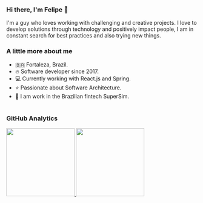 <!-- [![Website](https://img.shields.io/badge/Website-red.svg?logo=Coveralls)]()
[![Linkedin](https://img.shields.io/badge/Linkedin-blue.svg?logo=linkedin)](https://www.linkedin.com/in/felipemenezesmagalhaes/)
[![Email](https://img.shields.io/badge/Email-important.svg?logo=Mail.ru)](mailto:fmm312@gmail.com) -->

<!-- :grin: 
:wrench:
:computer:
:pencil2:
:octocat:
:earth_americas: -->

<!-- <img src="https://media.giphy.com/media/12oufCB0MyZ1Go/giphy.gif" width="50"> -->

### Hi there, I'm Felipe :metal:
I'm a guy who loves working with challenging and creative projects. I love to develop solutions through technology and positively impact people, I am in constant search for best practices and also trying new things.

<!--
<p align="center">
  <img src="https://media.giphy.com/media/12oufCB0MyZ1Go/giphy.gif" width="50">
<img src="https://readme-typing-svg.herokuapp.com?font=monospace&color=00ffd2&size=25&center=true&vCenter=true&lines=A+passionate+learner;Open+source+contributor">
</p>  -->

<!-- ![LinkedIn](https://img.shields.io/badge/LinkedIn-0077B5?style=for-the-badge&logo=linkedin&logoColor=white)
![Medium](https://img.shields.io/badge/Medium-12100E?style=for-the-badge&logo=medium&logoColor=white) -->
<!-- <hr /> -->

<div>
<!--   <img alt="Night Coding" src="https://github.com/fmm312/fmm312/blob/c5379dd1f90002923061637da5c218eb0357ee71/assets/Night-Coding.gif" align="right"/> -->
  
### A little more about me

- <span>&#x1f1e7;&#x1f1f7;</span> Fortaleza, Brazil.
- :fire: Software developer since 2017.
- :computer: Currently working with React.js and Spring.
- :star: Passionate about Software Architecture.
- :rocket: I am work in the Brazilian fintech SuperSim.
  <br /> <br />
</div>

<!-- <img align="center" src="https://github-readme-stats.vercel.app/api/top-langs/?username=fmm312&hide=css" /> -->

<!-- <hr /> -->

<!-- ### My main skills  

```javascript
const felipe = {
    code: ["Javascript", "TypeScript", "HTML", "CSS"],
    frameworks: {
        frontEnd: {
            js: ["React", "Next", "Redux"],
            css: ["Material Design", "Bootstrap"],
        },
        backEnd: {
            js: ["Node"],
        },
        mobile: {
            js: ["React Native"],
        },
        misc: ["Firebase", "Websockets", "Storybook", "jQuery", "Sass", "CSS-in-JS", "Jest"]
    },
    softSkills: ["Responsibility", "Team Work", "Sense of Ownership", "Calm"],
    others: ["Clean Code", "Mobile First", "UX", "Responsiveness", "Agile", "Git"]
};
```-->

<!-- <hr /> -->

<!-- 
#### My main code skills

<img src="https://github.com/fmm312/fmm312/blob/c5379dd1f90002923061637da5c218eb0357ee71/assets/html.png" alt="drawing" align="left" width="40"/><div style="width:20px;" /><img src="https://github.com/fmm312/fmm312/blob/c5379dd1f90002923061637da5c218eb0357ee71/assets/css.png" align="left" alt="drawing" width="40"/><div style="width:20px;" /><img src="https://github.com/fmm312/fmm312/blob/c5379dd1f90002923061637da5c218eb0357ee71/assets/javascript.png" align="left" alt="drawing" width="40"/><div style="width:20px;" />
<img src="https://github.com/fmm312/fmm312/blob/c5379dd1f90002923061637da5c218eb0357ee71/assets/react.png" align="left" alt="drawing" width="40"/>
<div style="width:20px;" /><img src="https://github.com/fmm312/fmm312/blob/c5379dd1f90002923061637da5c218eb0357ee71/assets/typescript.png" align="left" alt="drawing" width="40"/><div style="width:20px;" /><br /><br /><br /><img src="https://github.com/fmm312/fmm312/blob/c5379dd1f90002923061637da5c218eb0357ee71/assets/nodejs.png" align="left" alt="drawing" width="40"/><div style="width:20px;" /><img src="https://github.com/fmm312/fmm312/blob/c5379dd1f90002923061637da5c218eb0357ee71/assets/redux.png" align="left" alt="drawing" width="40"/><img src="https://github.com/fmm312/fmm312/blob/c5379dd1f90002923061637da5c218eb0357ee71/assets/git.png" align="left" alt="drawing" width="40"/><br /><br />

<hr /> -->


<!-- 
#### My favorite projects
- [My website](https://github.com/fmm312/my-website) - My personal website made with a minimalist design, clean and with animations.
- [Oceanic](https://github.com/fmm312/oceanic-react-ui) - A Design System for creating UI with ReactJS. -->
<!-- - [Blog](https://github.com/fmm312/blog) - Front-end blog developed with Next.js and integrated with CMS Strapi. -->
<!-- - [Purple Haze](https://github.com/fmm312/purple-haze) - A beautiful dark theme for Visual Studio Code. -->

<!-- - [Oceanic dashboard template](https://github.com/fmm312/oceanic-dashboard-template) - An open source dashboard template made with the Oceanic design system -->


<!--
#### Blog posts
- [Princípios de escalabilidade em projetos Front-end](https://medium.com/@fmm312/princ%C3%ADpios-de-escalabilidade-em-projetos-front-end-921d3750939e) (PT-BR :brazil:) 
-->


<!-- <hr /> -->

<!--## In my spare time, I'm studying

* Next.js
* Automated tests and TDD
* English language-->


### GitHub Analytics

<p align="left">
<a href="https://github.com/fmm312">
  <img height="180em" src="https://github-readme-stats-eight-theta.vercel.app/api?username=fmm312&show_icons=true&theme=algolia&include_all_commits=true&count_private=true"/>
  <img height="180em" src="https://github-readme-stats-eight-theta.vercel.app/api/top-langs/?username=fmm312&layout=compact&langs_count=8&theme=algolia"/>
</a>
</p>

<!-- <hr /> -->

<!--### Other networks
- [Linkedin](https://www.linkedin.com/in/felipemenezesmagalhaes/) - Network where I write about my professional career
- [Medium](https://medium.com/@fmm312) - Here is where I post my articles
- [Website](https://felipedeveloper.vercel.app/) - My personal website/portfolio

![GitHub Snake Light](https://github.com/jsdaniell/jsdaniell/blob/output/github-snake.svg#gh-light-mode-only)
![GitHub Snake dark](https://github.com/jsdaniell/jsdaniell/blob/output/github-snake-dark.svg#gh-dark-mode-only)-->
